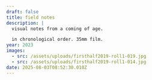 ```yaml
---
draft: false
title: field notes
description: |
  visual notes from a coming of age.

  in chronological order. 35mm film.
year: 2023
images:
  - src: /assets/uploads/firsthalf2019-roll1-019.jpg
  - src: /assets/uploads/firsthalf2019-roll1-014.jpg
date: 2025-08-03T08:52:30.010Z
---
```


